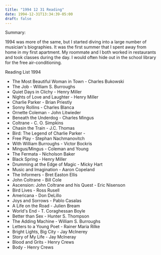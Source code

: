 ```yaml
---
title: "1994 12 31 Reading"
date: 1994-12-31T13:34:39-05:00
draft: false
---
```



Summary:

1994 was more of the same, but I started diving into a large number of musician's biographies. It was the first summer that I spent away from home in my first apartment. My roommate and I both worked in restaurants and took classes during the day. I would often hide out in the school library for the free air-conditioning.



Reading List 1994

* The Most Beautiful Woman in Town - Charles Bukowski
* The Job - William S. Burroughs
* Quiet Days in Clichy - Henry Miller
* Nights of Love and Laughter - Henry Miller
* Charlie Parker - Brian Priestly
* Sonny Rollins - Charles Blanca
* Ornette Coleman - John Litwieder
* Beneath the Underdog - Charles Mingus
* Coltrane - C. O. Simpkins
* Chasin the Train - J.C. Thomas
* Bird: The Legend of Charlie Parker -
* Free Play - Stephan Nachmanovitch
* With William Burroughs - Victor Bockris
* Mingus/Mingus - Coleman and Young
* The Fermata - Nicholson Baker
* Black Spring - Henry Miller
* Drumming at the Edge of Magic - Micky Hart
* Music and Imagination - Aaron Copeland
* The Informers - Bret Easton Ellis
* John Coltrane - Bill Cole
* Ascension: John Coltrane and his Quest - Eric Nisenson
* Bird Lives - Ross Rusell
* Americana - Don DeLillo
* Joys and Sorrows - Pablo Casalas
* A Life on the Road - Julien Bream
* World's End - T. Coraghessan Boyle
* Better than Sex - Hunter S. Thompson
* The Adding Machine - William S. Burroughs
* Letters to a Young Poet - Rainer Maria Rilke
* Bright Lights, Big City - Jay McInerey
* Story of My Life - Jay McIneray
* Blood and Grits - Henry Crews
* Body - Henry Crews
